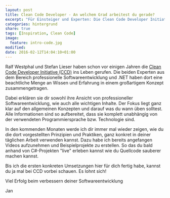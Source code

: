 ```yaml
---
layout: post
title: Clean Code Developer - An welchem Grad arbeitest du gerade?
excerpt: "Für Einsteiger und Experten: Die Clean Code Developer Initiative"
categories: hintergrund
share: true
tags: [Inspiration, Clean Code]
image:
  feature: intro-code.jpg
modified:
date: 2016-02-12T14:04:10+01:00
---
```


Ralf Westphal und Stefan Lieser haben schon vor einigen Jahren die <a href="http://clean-code-developer.de" target="_blank">Clean Code Developer Initiative (CCD)</a> ins Leben gerufen. Die beiden Experten aus dem Bereich professionelle Softwareentwicklung und .NET haben dort eine beachtliche Menge an Wissen und Erfahrung in einem großartigem Konzept zusammengetragen.

Dabei erklären sie dir sowohl ihre Ansicht von professioneller Softwareentwicklung, wie auch alle wichtigen Inhalte. Der Fokus liegt ganz klar auf den allgemeinen Konzepten und darauf was du wann üben solltest. Alle Informationen sind so aufbereitet, dass sie komplett unabhängig von der verwendeten Programmiersprache bzw. Technologie sind.

In den kommenden Monaten werde ich dir immer mal wieder zeigen, wie du die dort vorgestellten Prinzipien und Praktiken, ganz konkret in deiner täglichen Arbeit verwenden kannst. Dazu habe ich bereits angefangen Videos aufzunehmen und Beispielprojekte zu erstellen. So das du bald anhand von C#-Projekten "live" erleben kannst wie du Quellcode sauberer machen kannst.

Bis ich die ersten konkreten Umsetzungen hier für dich fertig habe, kannst du ja mal bei CCD vorbei schauen. Es lohnt sich!

Viel Erfolg beim verbessern deiner Softwareentwicklung

Jan
